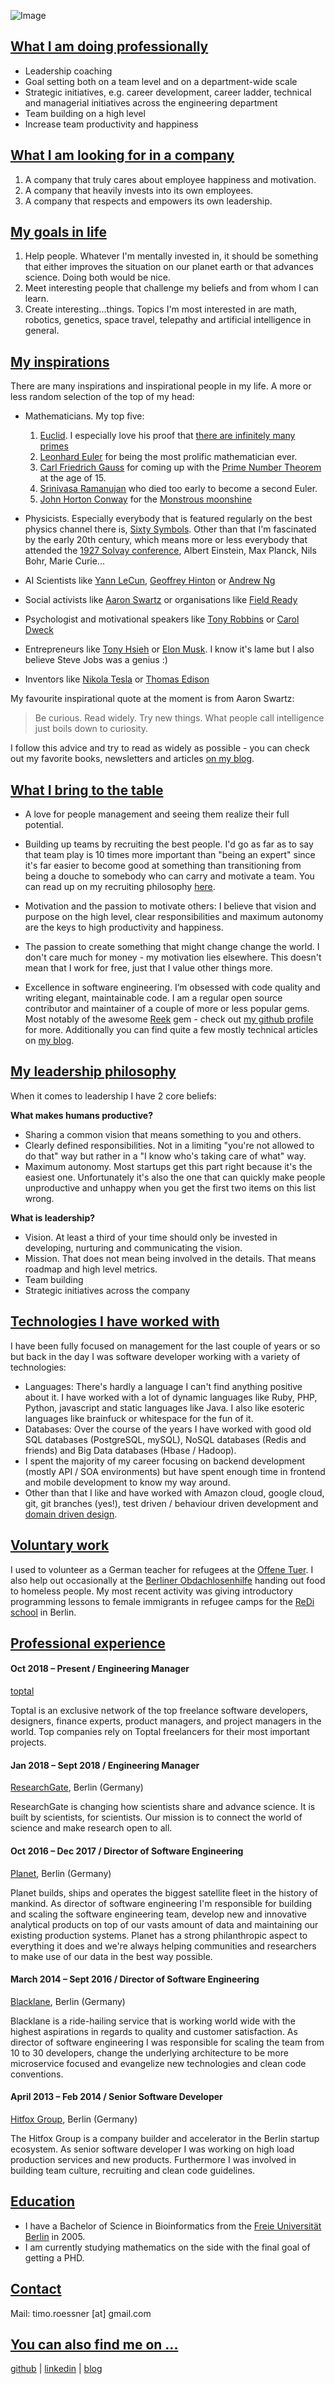  ![Image](timo_roessner_profile_picture.jpeg)

## [What I am doing professionally](#what-i-am-doing-professionally)

- Leadership coaching
- Goal setting both on a team level and on a department-wide scale
- Strategic initiatives, e.g. career development, career ladder, technical and managerial initiatives across the engineering department
- Team building on a high level
- Increase team productivity and happiness

## [What I am looking for in a company](#what-i-am-looking-for-in-a-company)

1. A company that truly cares about employee happiness and motivation.
2. A company that heavily invests into its own employees.
3. A company that respects and empowers its own leadership.

## [My goals in life](#goals-in-life)

1. Help people. Whatever I'm mentally invested in, it should be something that either improves the situation on our planet earth or that advances science. Doing both would be nice.
2. Meet interesting people that challenge my beliefs and from whom I can learn.
3. Create interesting...things. Topics I'm most interested in are math, robotics, genetics, space travel, telepathy and artificial intelligence in general.

## [My inspirations](#my-inspirations)

There are many inspirations and inspirational people in my life. A more or less random selection of the top of my head:

- Mathematicians. My top five:
    1. [Euclid](https://en.wikipedia.org/wiki/Euclid). I especially love his proof that [there are infinitely many primes](https://primes.utm.edu/notes/proofs/infinite/euclids.html)
    2. [Leonhard Euler](https://en.wikipedia.org/wiki/Leonhard_Euler) for being the most prolific mathematician ever.
    3. [Carl Friedrich Gauss](https://en.wikipedia.org/wiki/Carl_Friedrich_Gauss) for coming up with the [Prime Number Theorem](https://en.wikipedia.org/wiki/Prime_number_theorem) at the age of 15.
    4. [Srinivasa Ramanujan](https://en.wikipedia.org/wiki/Srinivasa_Ramanujan) who died too early to become a second Euler.
    5. [John Horton Conway](https://en.wikipedia.org/wiki/John_Horton_Conway) for the [Monstrous moonshine](https://en.wikipedia.org/wiki/Monstrous_moonshine)

- Physicists. Especially everybody that is featured regularly on the best physics channel there is, [Sixty Symbols](https://www.youtube.com/user/sixtysymbols). Other than that I'm fascinated by the early 20th century, which means more or less everybody that attended the [1927 Solvay conference](https://upload.wikimedia.org/wikipedia/commons/thumb/6/6e/Solvay_conference_1927.jpg/700px-Solvay_conference_1927.jpg), Albert Einstein, Max Planck, Nils Bohr, Marie Curie...

- AI Scientists like [Yann LeCun](http://yann.lecun.com/), [Geoffrey Hinton](http://www.cs.toronto.edu/~hinton/) or [Andrew Ng](http://www.andrewng.org/)

- Social activists like [Aaron Swartz](https://en.wikipedia.org/wiki/Aaron_Swartz) or organisations like [Field Ready](https://www.fieldready.org/)

- Psychologist and motivational speakers like [Tony Robbins](https://www.ted.com/talks/tony_robbins_asks_why_we_do_what_we_do) or [Carol Dweck](https://www.ted.com/talks/carol_dweck_the_power_of_believing_that_you_can_improve#t-73105)

- Entrepreneurs like [Tony Hsieh](https://en.wikipedia.org/wiki/Tony_Hsieh) or [Elon Musk](https://en.wikipedia.org/wiki/Elon_Musk). I know it's lame but I also believe Steve Jobs was a genius :)

- Inventors like [Nikola Tesla](https://en.wikipedia.org/wiki/Nikola_Tesla) or [Thomas Edison](https://en.wikipedia.org/wiki/Thomas_Edison)

My favourite inspirational quote at the moment is from Aaron Swartz:

> Be curious. Read widely. Try new things. What people call intelligence just boils down to curiosity.

I follow this advice and try to read as widely as possible  - you can check out my favorite books, newsletters and articles [on my blog](https://troessner.svbtle.com/you-are-what-you-read-watch-and-listen-to).

## [What I bring to the table](#what-i-bring-to-the-table)

- A love for people management and seeing them realize their full potential. 

- Building up teams by recruiting the best people. I'd go as far as to say that team play is 10 times more important than "being an expert" since it's far easier to become good at something than transitioning from being a douche to somebody who can carry and motivate a team. You can read up on my recruiting philosophy [here](https://troessner.github.io/articles/2016-08-15-the-rockstar-ninja-coder-and-you.html).

- Motivation and the passion to motivate others: I believe that vision and purpose on the high level, clear responsibilities and maximum autonomy are the keys to high productivity and happiness.

- The passion to create something that might change change the world. I don't care much for money - my motivation lies elsewhere. This doesn't mean that I work for free, just that I value other things more.

- Excellence in software engineering. I’m obsessed with code quality and writing elegant, maintainable code. I am a regular open source contributor and maintainer of a couple of more or less popular gems. Most notably of the awesome [Reek](https://github.com/troessner/reek) gem - check out [my github profile](https://github.com/troessner/) for more. Additionally you can find quite a few mostly technical articles on [my blog](https://troessner.github.io/articles/).

## [My leadership philosophy](#my-leadership-philosophy)

When it comes to leadership I have 2 core beliefs:

**What makes humans productive?**

- Sharing a common vision that means something to you and others.
- Clearly defined responsibilities. Not in a limiting "you're not allowed to do that" way but rather in a "I know who's taking care of what" way.
- Maximum autonomy. Most startups get this part right because it's the easiest one. Unfortunately it's also the one that can quickly make people unproductive and unhappy when you get the first two items on this list wrong.

**What is leadership?**

- Vision. At least a third of your time should only be invested in developing, nurturing and communicating the vision.
- Mission. That does not mean being involved in the details. That means roadmap and high level metrics.
- Team building
- Strategic initiatives across the company

## [Technologies I have worked with](#technologies-i-have-worked-with)

I have been fully focused on management for the last couple of years or so but back in the day I was software developer working with a variety of technologies:

- Languages: There's hardly a language I can't find anything positive about it. I have worked with a lot of dynamic languages like Ruby, PHP, Python, javascript and static languages like Java. I also like esoteric languages like brainfuck or whitespace for the fun of it.
- Databases: Over the course of the years I have worked with good old SQL databases (PostgreSQL, mySQL), NoSQL databases (Redis and friends) and Big Data databases (Hbase / Hadoop).
- I spent the majority of my career focusing on backend development (mostly API / SOA environments) but have spent enough time in frontend and mobile development to know my way around.
- Other than that I like and have worked with Amazon cloud, google cloud, git, git branches (yes!), test driven / behaviour driven development and [domain driven design](https://en.wikipedia.org/wiki/Domain-driven_design).

## [Voluntary work](#voluntary-work)

I used to volunteer as a German teacher for refugees at the [Offene Tuer](http://sprengelhaus-wedding.de/offene-tuer-e-v/). I also help out occasionally at the [Berliner Obdachlosenhilfe](http://www.berliner-obdachlosenhilfe.de/) handing out food to homeless people. My most recent activity was giving introductory programming lessons to female immigrants in refugee camps for the [ReDi school](https://www.redi-school.org/berlin) in Berlin.

## [Professional experience](#professional-experience)

#### Oct 2018 – Present / Engineering Manager

[toptal](https://www.toptal.com/)

Toptal is an exclusive network of the top freelance software developers, designers, finance experts, product managers, and project managers in the world. Top companies rely on Toptal freelancers for their most important projects.

#### Jan 2018 – Sept 2018 / Engineering Manager

[ResearchGate](https://www.researchgate.net/), Berlin (Germany)

ResearchGate is changing how scientists share and advance science. It is built by scientists, for scientists. Our mission is to connect the world of science and make research open to all.

#### Oct 2016 – Dec 2017 / Director of Software Engineering

[Planet](https://www.planet.com/), Berlin (Germany)

Planet builds, ships and operates the biggest satellite fleet in the history of mankind. As director of software engineering I'm responsible for building and scaling the software engineering team, develop new and innovative analytical products on top of our vasts amount of data and maintaining our existing production systems. Planet has a strong philanthropic aspect to everything it does and we're always helping communities and researchers to make use of our data in the best way possible.

#### March 2014 – Sept 2016 / Director of Software Engineering

[Blacklane](https://www.blacklane.com/en), Berlin (Germany)

Blacklane is a ride-hailing service that is working world wide with the highest aspirations in regards to quality and customer satisfaction. As director of software engineering I was responsible for scaling the team from 10 to 30 developers, change the underlying architecture to be more microservice focused and evangelize new technologies and clean code conventions.

#### April 2013 – Feb 2014 / Senior Software Developer

[Hitfox Group](http://www.hitfoxgroup.com/), Berlin (Germany)

The Hitfox Group is a company builder and accelerator in the Berlin startup ecosystem. As senior software developer I was working on high load production services and new products. Furthermore I was involved in building team culture, recruiting and clean code guidelines.

## [Education](#education)

* I have a Bachelor of Science in Bioinformatics from the [Freie Universität Berlin](http://www.fu-berlin.de/en/index.html) in 2005.
* I am currently studying mathematics on the side with the final goal of getting a PHD.

## [Contact](#contact)

Mail: timo.roessner [at] gmail.com

## [You can also find me on ...](#find-me-on)

[github](https://github.com/troessner) | [linkedin](https://www.linkedin.com/in/timo-r%C3%B6%C3%9Fner-05ab1630/) | [blog](https://troessner.github.io/articles/)
